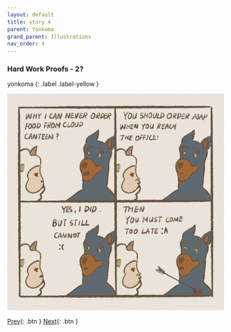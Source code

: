 ```yaml
---
layout: default
title: story 4
parent: Yonkoma
grand_parent: Illustrations
nav_order: 4
---
```


### Hard Work Proofs - 2?
yonkoma
{: .label .label-yellow }

[<img src="../../../assets/yonkoma/not_workhard_2.png" width="500"/>](../../../assets/yonkoma/not_workhard_2.png)

[Prev](yonkoma_3.html){: .btn } [Next](yonkoma_5.html){: .btn }